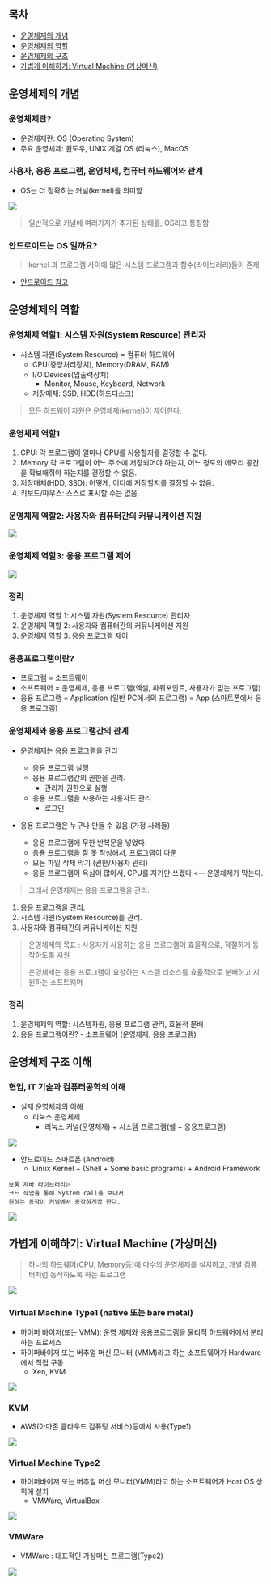 ## 목차
- [운영체제의 개념](#운영체제의-개념)
- [운영체제의 역할](#운영체제의-역할)
- [운영체제의 구조](#운영체제-구조-이해)
- [가볍게 이해하기: Virtual Machine (가상머신)](#가볍게-이해하기-virtual-machine-가상머신)

## 운영체제의 개념

### 운영체제란?
- 운영체제란: OS (Operating System)
- 주요 운영체제: 윈도우, UNIX 계열 OS (리눅스), MacOS 

### 사용자, 응용 프로그램, 운영체제, 컴퓨터 하드웨어와 관계
- OS는 더 정확히는 커널(kernel)을 의미함

![](img/2022-04-20-22-28-51.png)

> 일반적으로 커널에 여러가지가 추가된 상태를, OS라고 통칭함.


### 안드로이드는 OS 일까요?
> kernel 과 프로그램 사이에 많은 시스템 프로그램과 함수(라이브러리)들이 존재

- [안드로이드 참고](https://ko.wikipedia.org/wiki/%EC%95%88%EB%93%9C%EB%A1%9C%EC%9D%B4%EB%93%9C_(%EC%9A%B4%EC%98%81_%EC%B2%B4%EC%A0%9C))

## 운영체제의 역할

### 운영체제 역할1: 시스템 자원(System Resource) 관리자
- 시스템 자원(System Resource) = 컴퓨터 하드웨어
    - CPU(중앙처리장치), Memory(DRAM, RAM)
    - I/O Devices(입출력장치)
        - Monitor, Mouse, Keyboard, Network
    - 저장매체: SSD, HDD(하드디스크) 
> 모든 하드웨어 자원은 운영체제(kernel)이 제어한다.

### 운영체제 역할1
1. CPU: 각 프로그램이 얼마나 CPU를 사용할지를 결정할 수 없다.
2. Memory 각 프로그램이 어느 주소에 저장되어야 하는지, 어느 정도의 메모리 공간을 확보해줘야 하는지를 결정할 수 없음.
3. 저장매체(HDD, SSD): 어떻게, 어디에 저장할지를 결정할 수 없음.
4. 키보드/마우스: 스스로 표시할 수는 없음.

### 운영체제 역할2: 사용자와 컴퓨터간의 커뮤니케이션 지원

![](img/2022-04-21-06-25-03.png)

### 운영체제 역할3: 응용 프로그램 제어

![](img/2022-04-21-06-26-00.png)

### 정리
1. 운영체제 역할 1: 시스템 자원(System Resource) 관리자
2. 운영체제 역할 2: 사용자와 컴퓨터간의 커뮤니케이션 지원
3. 운영체제 역할 3: 응용 프로그램 제어

### 응용프로그램이란?
- 프로그램 = 소프트웨어
- 소프트웨어 = 운영체제, 응용 프로그램(엑셀, 파워포인트, 사용자가 믿는 프로그램)
- 응용 프로그램 = Application (일반 PC에서의 프로그램) = App (스마트폰에서 응용 프로그램)

### 운영체제와 응용 프로그램간의 관계
- 운영체제는 응용 프로그램을 관리
    - 응용 프로그램 실행
    - 응용 프로그램간의 권한을 관리.
        - 관리자 권한으로 실행
    - 응용 프로그램을 사용하는 사용자도 관리
        - 로그인

- 응용 프로그램은 누구나 만들 수 있음.(가정 사례들)
    - 응용 프로그램에 무한 반복문을 넣었다.
    - 응용 프로그램을 잘 못 작성해서, 프로그램이 다운
    - 모든 파일 삭제 막기 (권한/사용자 관리)
    - 응용 프로그램이 욕심이 많아서, CPU를 자기만 쓰겠다 <-- 운영체제가 막는다.

> 그래서 운영체제는 응용 프로그램을 관리.

1. 응용 프로그램을 관리.
2. 시스템 자원(System Resource)를 관리.
3. 사용자와 컴퓨터간의 커뮤니케이션 지원

> 운영체제의 목표 : 사용자가 사용하는 응용 프로그램이 효율적으로, 적절하게 동작하도록 지원
>
> 운영체제는 응용 프로그램이 요청하는 시스템 리소스를 효율적으로 분배하고 지원하는 소프트웨어

### 정리
1. 운영체제의 역할: 시스템자원, 응용 프로그램 관리, 효율적 분배
2. 응용 프로그램이란? - 소프트웨어 (운영체제, 응용 프로그램)


## 운영체제 구조 이해

### 현업, IT 기술과 컴퓨터공학의 이해
- 실제 운영체제의 이해
    - 리눅스 운영체제
        - 리눅스 커널(운영체제) + 시스템 프로그램(쉘 + 응용프로그램)

![](img/2022-05-02-04-32-22.png)

- 안드로이드 스마트폰 (Android)
    - Linux Kernel + (Shell + Some basic programs) + Android Framework

```
보통 자바 라이브러리는
코드 작업을 통해 System call을 보내서
원하는 동작이 커널에서 동작하게끔 한다.
```

![](img/2022-05-02-04-35-18.png)

## 가볍게 이해하기: Virtual Machine (가상머신)
> 하나의 하드웨어(CPU, Memory등)에 다수의 운영체제를 설치하고, 개별 컴퓨터처럼 동작하도록 하는 프로그램

![](img/2022-05-02-04-41-49.png)

### Virtual Machine Type1 (native 또는 bare metal)
- 하이퍼 바이저(또는 VMM): 운영 체제와 응용프로그램을 물리적 하드웨어에서 분리하는 프로세스
- 하이퍼바이저 또는 버추얼 머신 모니터 (VMM)라고 하는 소프트웨어가 Hardware에서 직접 구동
    - Xen, KVM

![](img/2022-05-02-04-44-48.png)

### KVM
- AWS(아마존 클라우드 컴퓨팅 서비스)등에서 사용(Type1)

![](img/2022-05-02-04-45-43.png)

### Virtual Machine Type2
- 하이퍼바이저 또는 버추얼 머신 모니터(VMM)라고 하는 소프트웨어가 Host OS 상위에 설치
    - VMWare, VirtualBox

![](img/2022-05-02-04-47-46.png)

### VMWare
- VMWare : 대표적인 가상머신 프로그램(Type2)

![](img/2022-05-02-04-48-17.png)
